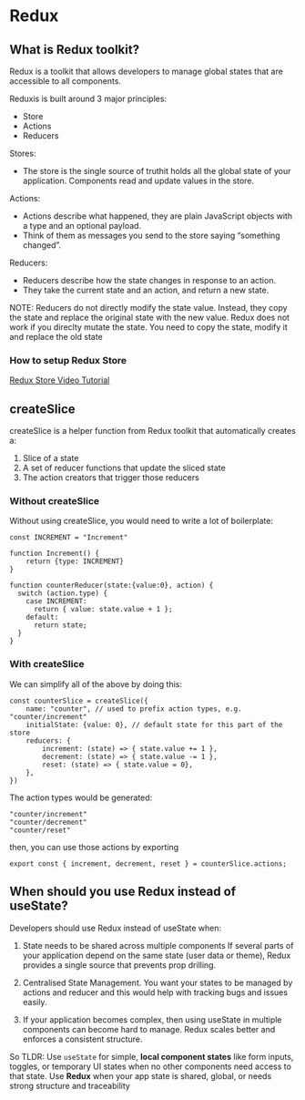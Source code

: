 # Redux

## What is Redux toolkit?

Redux is a toolkit that allows developers to manage global states that are accessible to all components.

Reduxis is built around 3 major principles:

- Store
- Actions
- Reducers

Stores:

- The store is the single source of truthit holds all the global state of your application. Components read and update values in the store.

Actions:

- Actions describe what happened, they are plain JavaScript objects with a type and an optional payload.
- Think of them as messages you send to the store saying “something changed”.

Reducers:

- Reducers describe how the state changes in response to an action.
- They take the current state and an action, and return a new state.

NOTE: Reducers do not directly modify the state value. Instead, they copy the state and replace the original state with the new value. Redux does not work if you direclty mutate the state. You need to copy the state, modify it and replace the old state

### How to setup Redux Store

[Redux Store Video Tutorial](https://www.youtube.com/watch?v=5yEG6GhoJBs)

## createSlice

createSlice is a helper function from Redux toolkit that automatically creates a:

1. Slice of a state
2. A set of reducer functions that update the sliced state
3. The action creators that trigger those reducers

### Without createSlice

Without using createSlice, you would need to write a lot of boilerplate:

```
const INCREMENT = "Increment"

function Increment() {
    return {type: INCREMENT}
}

function counterReducer(state:{value:0}, action) {
  switch (action.type) {
    case INCREMENT:
      return { value: state.value + 1 };
    default:
      return state;
  }
}
```

### With createSlice

We can simplify all of the above by doing this:

```
const counterSlice = createSlice({
    name: "counter", // used to prefix action types, e.g. "counter/increment"
    initialState: {value: 0}, // default state for this part of the store
    reducers: {
        increment: (state) => { state.value += 1 },
        decrement: (state) => { state.value -= 1 },
        reset: (state) => { state.value = 0},
    },
})

```

The action types would be generated:

```
"counter/increment"
"counter/decrement"
"counter/reset"
```

then, you can use those actions by exporting

```
export const { increment, decrement, reset } = counterSlice.actions;
```

## When should you use Redux instead of useState?

Developers should use Redux instead of useState when:

1. State needs to be shared across multiple components
  If several parts of your application depend on the same state (user data or theme), Redux provides a single source that prevents prop drilling.

2. Centralised State Management. You want your states to be managed by actions and reducer and this would help with tracking bugs and issues easily.

3. If your application becomes complex, then using useState in multiple components can become hard to manage. Redux scales better and enforces a consistent structure.

So TLDR: Use `useState` for simple, **local component states** like form inputs, toggles, or temporary UI states when no other components need access to that state. Use **Redux** when your app state is shared, global, or needs strong structure and traceability

